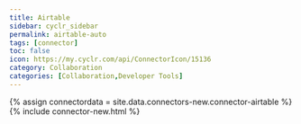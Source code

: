 ```yaml
---
title: Airtable
sidebar: cyclr_sidebar
permalink: airtable-auto
tags: [connector]
toc: false
icon: https://my.cyclr.com/api/ConnectorIcon/15136
category: Collaboration
categories: [Collaboration,Developer Tools]
---
```

{% assign connectordata = site.data.connectors-new.connector-airtable %}
{% include connector-new.html %}	